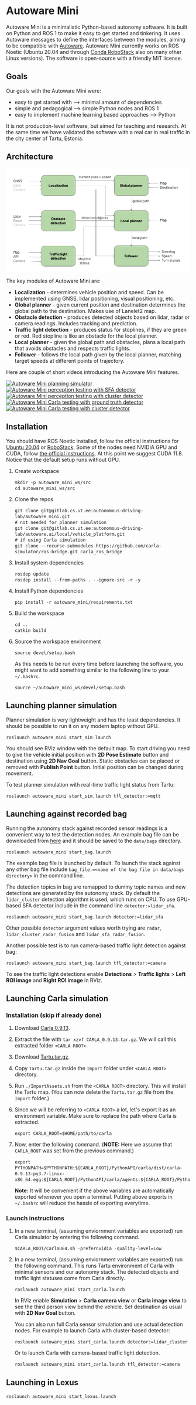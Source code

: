 # Autoware Mini

Autoware Mini is a minimalistic Python-based autonomy software. It is built on Python and ROS 1 to make it easy to get started and tinkering. It uses Autoware messages to define the interfaces between the modules, aiming to be compatible with [Autoware](https://www.autoware.org/). Autoware Mini currently works on ROS Noetic (Ubuntu 20.04 and through [Conda RoboStack](https://robostack.github.io/) also on many other Linux versions). The software is open-source with a friendly MIT license.

## Goals

Our goals with the Autoware Mini were:
* easy to get started with --> minimal amount of dependencies
* simple and pedagogical --> simple Python nodes and ROS 1
* easy to implement machine learning based approaches --> Python

It is not production-level software, but aimed for teaching and research. At the same time we have validated the software with a real car in real traffic in the city center of Tartu, Estonia.

## Architecture

![Autoware Mini diagram](images/diagram.png)

The key modules of Autoware Mini are:
* **Localization** - determines vehicle position and speed. Can be implemented using GNSS, lidar positioning, visual positioning, etc.
* **Global planner** - given current position and destination determines the global path to the destination. Makes use of Lanelet2 map.
* **Obstacle detection** - produces detected objects based on lidar, radar or camera readings. Includes tracking and prediction.
* **Traffic light detection** - produces status for stoplines, if they are green or red. Red stopline is like an obstacle for the local planner.
* **Local planner** - given the global path and obstacles, plans a local path that avoids obstacles and respects traffic lights.
* **Follower** - follows the local path given by the local planner, matching target speeds at different points of trajectory.

Here are couple of short videos introducing the Autoware Mini features.

[![Autoware Mini planning simulator](https://img.youtube.com/vi/k3dOySPAYaY/mqdefault.jpg)](https://www.youtube.com/watch?v=k3dOySPAYaY&list=PLuQzXioASss3dJvI9kLvriGXMfQEYKXZO&index=1 "Autoware Mini planning simulator")
[![Autoware Mini perception testing with SFA detector](https://img.youtube.com/vi/bn3G2WqHEYA/mqdefault.jpg)](https://www.youtube.com/watch?v=bn3G2WqHEYA&list=PLuQzXioASss3dJvI9kLvriGXMfQEYKXZO&index=2 "Autoware Mini perception testing with SFA detector")
[![Autoware Mini perception testing with cluster detector](https://img.youtube.com/vi/OqKMQ5hUgn0/mqdefault.jpg)](https://www.youtube.com/watch?v=OqKMQ5hUgn0&list=PLuQzXioASss3dJvI9kLvriGXMfQEYKXZO&index=3 "Autoware Mini perception testing with cluster detector")
[![Autoware Mini Carla testing with ground truth detector](https://img.youtube.com/vi/p8A05yQ1pfw/mqdefault.jpg)](https://www.youtube.com/watch?v=p8A05yQ1pfw&list=PLuQzXioASss3dJvI9kLvriGXMfQEYKXZO&index=4 "Autoware Mini Carla testing with ground truth detector")
[![Autoware Mini Carla testing with cluster detector](https://img.youtube.com/vi/QEoPoBogIBc/mqdefault.jpg)](https://www.youtube.com/watch?v=QEoPoBogIBc&list=PLuQzXioASss3dJvI9kLvriGXMfQEYKXZO&index=5&t=2s "Autoware Mini Carla testing with cluster detector")

## Installation

You should have ROS Noetic installed, follow the official instructions for [Ubuntu 20.04](http://wiki.ros.org/noetic/Installation/Ubuntu) or [RoboStack](https://robostack.github.io/GettingStarted.html). Some of the nodes need NVIDIA GPU and CUDA, follow [the official instructions](https://docs.nvidia.com/cuda/cuda-installation-guide-linux/index.html). At this point we suggest CUDA 11.8. Notice that the default setup runs without GPU.

1. Create workspace
   ```
   mkdir -p autoware_mini_ws/src
   cd autoware_mini_ws/src
   ```

2. Clone the repos
   ```
   git clone git@gitlab.cs.ut.ee:autonomous-driving-lab/autoware_mini.git
   # not needed for planner simulation
   git clone git@gitlab.cs.ut.ee:autonomous-driving-lab/autoware.ai/local/vehicle_platform.git
   # if using Carla simulation
   git clone --recurse-submodules https://github.com/carla-simulator/ros-bridge.git carla_ros_bridge
   ```

3. Install system dependencies

   ```
   rosdep update
   rosdep install --from-paths . --ignore-src -r -y
   ```

4. Install Python dependencies
   ```
   pip install -r autoware_mini/requirements.txt
   ```

5. Build the workspace
   ```
   cd ..
   catkin build
   ```

6. Source the workspace environment
   ```
   source devel/setup.bash
   ```
   As this needs to be run every time before launching the software, you might want to add something similar to the following line to your `~/.bashrc`.
   ```
   source ~/autoware_mini_ws/devel/setup.bash
   ```

## Launching planner simulation

Planner simulation is very lightweight and has the least dependencies. It should be possible to run it on any modern laptop without GPU.

```
roslaunch autoware_mini start_sim.launch
```

You should see RViz window with the default map. To start driving you need to give the vehicle initial position with **2D Pose Estimate** button and destination using **2D Nav Goal** button. Static obstacles can be placed or removed with **Publish Point** button. Initial position can be changed during movement.

To test planner simulation with real-time traffic light status from Tartu:

```
roslaunch autoware_mini start_sim.launch tfl_detector:=mqtt
```

## Launching against recorded bag

Running the autonomy stack against recorded sensor readings is a convenient way to test the detection nodes. An example bag file can be downloaded from [here](https://drive.google.com/file/d/1zr9z21a3jZyzWFshZ7WI6zDHx157UJIp/view?usp=share_link) and it should be saved to the `data/bags` directory.

```
roslaunch autoware_mini start_bag.launch
```

The example bag file is launched by default. To launch the stack against any other bag file include `bag_file:=<name of the bag file in data/bags directory>` in the command line.

The detection topics in bag are remapped to dummy topic names and new detections are generated by the autonomy stack. By default the `lidar_cluster` detection algorithm is used, which runs on CPU. To use GPU-based SFA detector include in the command line `detector:=lidar_sfa`. 

```
roslaunch autoware_mini start_bag.launch detector:=lidar_sfa
```

Other possible `detector` argument values worth trying are `radar`, `lidar_cluster_radar_fusion` and `lidar_sfa_radar_fusion`.

Another possible test is to run camera-based traffic light detection against bag:

```
roslaunch autoware_mini start_bag.launch tfl_detector:=camera
```

To see the traffic light detections enable **Detections** > **Traffic lights** > **Left ROI image** and **Right ROI image** in RViz. 

## Launching Carla simulation

### Installation (skip if already done)

1. Download [Carla 0.9.13](https://carla-releases.s3.eu-west-3.amazonaws.com/Linux/CARLA_0.9.13.tar.gz).
2. Extract the file with `tar xzvf CARLA_0.9.13.tar.gz`. We will call this extracted folder `<CARLA ROOT>`.
3. Download [Tartu.tar.gz](https://drive.google.com/file/d/10CHEOjHyiLJgD13g6WwDZ2_AWoLasG2F/view?usp=share_link).
4. Copy `Tartu.tar.gz` inside the `Import` folder under `<CARLA ROOT>` directory.
5. Run `./ImportAssets.sh` from the `<CARLA ROOT>` directory. This will install the Tartu map. (You can now delete the `Tartu.tar.gz` file from the `Import` folder.)
6. Since we will be referring to `<CARLA ROOT>` a lot, let's export it as an environment variable. Make sure to replace the path where Carla is extracted.

   ```
   export CARLA_ROOT=$HOME/path/to/carla
   ```

7. Now, enter the following command. (**NOTE:** Here we assume that `CARLA_ROOT`  was set from the previous command.)
   ```
   export PYTHONPATH=$PYTHONPATH:${CARLA_ROOT}/PythonAPI/carla/dist/carla-0.9.13-py3.7-linux-x86_64.egg:${CARLA_ROOT}/PythonAPI/carla/agents:${CARLA_ROOT}/PythonAPI/carla
   ```
   **Note:** It will be convenient if the above variables are automatically exported whenever you open a terminal. Putting above exports in `~/.bashrc` will reduce the hassle of exporting everytime.

### Launch instructions

1. In a new terminal, (assuming enviornment variables are exported) run Carla simulator by entering the following command.

   ```
   $CARLA_ROOT/CarlaUE4.sh -prefernvidia -quality-level=Low
   ```

2. In a new terminal, (assuming enviornment variables are exported) run the following command. This runs Tartu environment of Carla with minimal sensors and our autonomy stack. The detected objects and traffic light statuses come from Carla directly.

   ```
   roslaunch autoware_mini start_carla.launch
   ```

   In RViz enable **Simulation** > **Carla camera view** or **Carla image view** to see the third person view behind the vehicle. Set destination as usual with **2D Nav Goal** button. 

   You can also run full Carla sensor simulation and use actual detection nodes. For example to launch Carla with cluster-based detector:

   ```
   roslaunch autoware_mini start_carla.launch detector:=lidar_cluster
   ```

   Or to launch Carla with camera-based traffic light detection.

   ```
   roslaunch autoware_mini start_carla.launch tfl_detector:=camera
   ```

## Launching in Lexus

```
roslaunch autoware_mini start_lexus.launch
```
